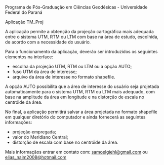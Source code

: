 Programa de Pós-Graduação em Ciências Geodésicas - Universidade Federal do Paraná

Aplicação TM_Proj

A aplicação permite a obtenção da projeção cartográfica mais adequada entre o sistema UTM, RTM ou LTM com base na área de estudo, escolhida, de acordo com a necessidade do usuário.

Para o funcionamento da aplicação, deverão ser introduzidos os seguintes elementos na interface: 
  * escolha da projeção UTM, RTM ou LTM ou a opção AUTO;
  * fuso UTM da área de interesse;
  * arquivo da área de interesse no formato shapefile.
  
A opção AUTO possibilita que a área de interesse do usuário seja projetada automaticamente para o sistema UTM, RTM ou LTM mais adequado, com base na amplitude da área em longitude e na distorção de escala no centróide da área.

No final, a aplicação permitirá salvar a área projetada no formato shapefile em qualquer diretório do computador e ainda fornecerá as seguintes informações:
  * projeção empregada;
  * valor do Meridiano Central;
  * distorção de escala com base no centróide da área.
  
Mais informaçãos entrar em contato com: samoelgiehl@gmail.com ou elias_naim2008@hotmail.com

